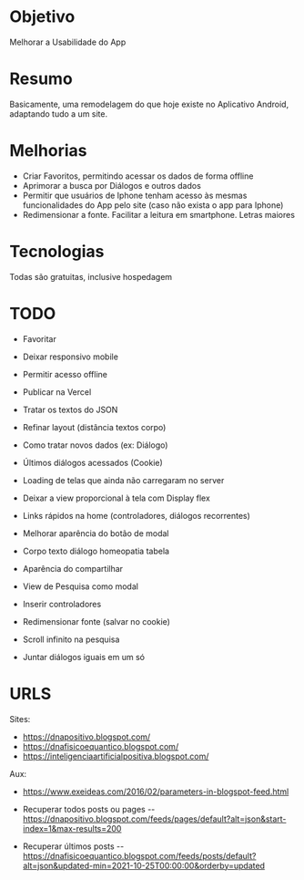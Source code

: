# Objetivo

Melhorar a Usabilidade do App

# Resumo

Basicamente, uma remodelagem do que hoje existe no Aplicativo Android, adaptando tudo a um site.

# Melhorias

- Criar Favoritos, permitindo acessar os dados de forma offline
- Aprimorar a busca por Diálogos e outros dados
- Permitir que usuários de Iphone tenham acesso às mesmas funcionalidades do App pelo site (caso não exista o app para Iphone)
- Redimensionar a fonte. Facilitar a leitura em smartphone. Letras maiores

# Tecnologias

Todas são gratuitas, inclusive hospedagem

# TODO

- Favoritar
- Deixar responsivo mobile
- Permitir acesso offline
- Publicar na Vercel
- Tratar os textos do JSON
- Refinar layout (distância textos corpo)
- Como tratar novos dados (ex: Diálogo)
- Últimos diálogos acessados (Cookie)
- Loading de telas que ainda não carregaram no server
- Deixar a view proporcional à tela com Display flex

- Links rápidos na home (controladores, diálogos recorrentes)
- Melhorar aparência do botão de modal
- Corpo texto diálogo homeopatia tabela
- Aparência do compartilhar
- View de Pesquisa como modal

- Inserir controladores
- Redimensionar fonte (salvar no cookie)
- Scroll infinito na pesquisa
- Juntar diálogos iguais em um só

# URLS

Sites:

- https://dnapositivo.blogspot.com/
- https://dnafisicoequantico.blogspot.com/
- https://inteligenciaartificialpositiva.blogspot.com/

Aux:

- https://www.exeideas.com/2016/02/parameters-in-blogspot-feed.html

- Recuperar todos posts ou pages
  -- https://dnapositivo.blogspot.com/feeds/pages/default?alt=json&start-index=1&max-results=200

- Recuperar últimos posts
  -- https://dnafisicoequantico.blogspot.com/feeds/posts/default?alt=json&updated-min=2021-10-25T00:00:00&orderby=updated
